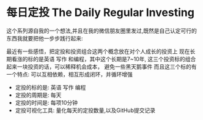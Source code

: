 # 每日定投 The Daily Regular Investing


这个系列源自我的一个想法,并且在我的微信朋友圈里发过,既然是自己认定可行的东西我就要把他一步步践行起来:

最近有一些感悟，把定投和投资组合这两个概念放在对个人成长的投资上 
现在长期看涨的标的是英语 写作 和编程，其中这个长期是7~10年,
这三个投资标的组合起来一块投资的话，可以稀释机会成本，
避免一些黑天鹅事件
而且这三个标的有一个特点:
可以互相依赖，相互形成闭环，并循环增强

   * 定投的标的是: 英语 写作 编程
   * 定投的周期是: 每天
   * 定投的时间是: 每项10分钟
   * 定投可视化工具: 量化每天的定投数量,以及GitHub提交记录



